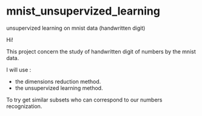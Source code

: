 # mnist_unsupervized_learning
unsupervized learning on mnist data (handwritten digit)

Hi!

This project concern the study of handwritten digit of numbers by the mnist data.

I will use :
- the dimensions reduction method.
- the unsupervized learning method.
<a/>
To try get similar subsets who can correspond to our numbers recognization.
